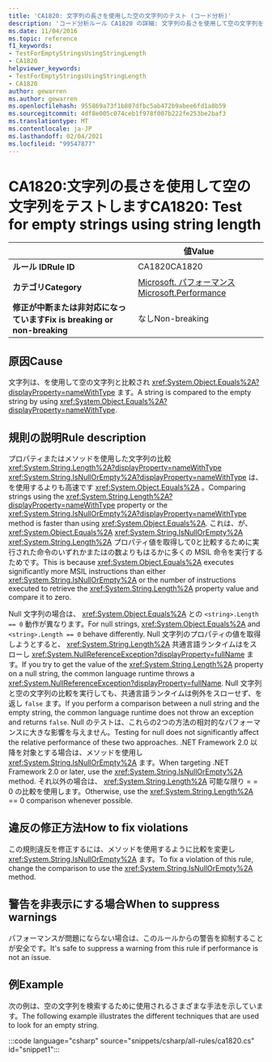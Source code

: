 ```yaml
---
title: 'CA1820: 文字列の長さを使用した空の文字列のテスト (コード分析)'
description: 'コード分析ルール CA1820 の詳細: 文字列の長さを使用して空の文字列をテストする'
ms.date: 11/04/2016
ms.topic: reference
f1_keywords:
- TestForEmptyStringsUsingStringLength
- CA1820
helpviewer_keywords:
- TestForEmptyStringsUsingStringLength
- CA1820
author: gewarren
ms.author: gewarren
ms.openlocfilehash: 955869a73f1b807dfbc5ab472b9abee6fd1a8b59
ms.sourcegitcommit: 4df8e005c074ceb1f978f007b222fe253be2baf3
ms.translationtype: MT
ms.contentlocale: ja-JP
ms.lasthandoff: 02/04/2021
ms.locfileid: "99547877"
---
```

# <a name="ca1820-test-for-empty-strings-using-string-length"></a><span data-ttu-id="c2d67-103">CA1820:文字列の長さを使用して空の文字列をテストします</span><span class="sxs-lookup"><span data-stu-id="c2d67-103">CA1820: Test for empty strings using string length</span></span>

| | <span data-ttu-id="c2d67-104">値</span><span class="sxs-lookup"><span data-stu-id="c2d67-104">Value</span></span> |
|-|-|
| <span data-ttu-id="c2d67-105">**ルール ID**</span><span class="sxs-lookup"><span data-stu-id="c2d67-105">**Rule ID**</span></span> |<span data-ttu-id="c2d67-106">CA1820</span><span class="sxs-lookup"><span data-stu-id="c2d67-106">CA1820</span></span>|
| <span data-ttu-id="c2d67-107">**カテゴリ**</span><span class="sxs-lookup"><span data-stu-id="c2d67-107">**Category**</span></span> |[<span data-ttu-id="c2d67-108">Microsoft. パフォーマンス</span><span class="sxs-lookup"><span data-stu-id="c2d67-108">Microsoft.Performance</span></span>](performance-warnings.md)|
| <span data-ttu-id="c2d67-109">**修正が中断または非対応になっています**</span><span class="sxs-lookup"><span data-stu-id="c2d67-109">**Fix is breaking or non-breaking**</span></span> |<span data-ttu-id="c2d67-110">なし</span><span class="sxs-lookup"><span data-stu-id="c2d67-110">Non-breaking</span></span>|

## <a name="cause"></a><span data-ttu-id="c2d67-111">原因</span><span class="sxs-lookup"><span data-stu-id="c2d67-111">Cause</span></span>

<span data-ttu-id="c2d67-112">文字列は、を使用して空の文字列と比較され <xref:System.Object.Equals%2A?displayProperty=nameWithType> ます。</span><span class="sxs-lookup"><span data-stu-id="c2d67-112">A string is compared to the empty string by using <xref:System.Object.Equals%2A?displayProperty=nameWithType>.</span></span>

## <a name="rule-description"></a><span data-ttu-id="c2d67-113">規則の説明</span><span class="sxs-lookup"><span data-stu-id="c2d67-113">Rule description</span></span>

<span data-ttu-id="c2d67-114">プロパティまたはメソッドを使用した文字列の比較 <xref:System.String.Length%2A?displayProperty=nameWithType> <xref:System.String.IsNullOrEmpty%2A?displayProperty=nameWithType> は、を使用するよりも高速です <xref:System.Object.Equals%2A> 。</span><span class="sxs-lookup"><span data-stu-id="c2d67-114">Comparing strings using the <xref:System.String.Length%2A?displayProperty=nameWithType> property or the <xref:System.String.IsNullOrEmpty%2A?displayProperty=nameWithType> method is faster than using <xref:System.Object.Equals%2A>.</span></span> <span data-ttu-id="c2d67-115">これは、が、 <xref:System.Object.Equals%2A> <xref:System.String.IsNullOrEmpty%2A> <xref:System.String.Length%2A> プロパティ値を取得して0と比較するために実行された命令のいずれかまたはの数よりもはるかに多くの MSIL 命令を実行するためです。</span><span class="sxs-lookup"><span data-stu-id="c2d67-115">This is because <xref:System.Object.Equals%2A> executes significantly more MSIL instructions than either <xref:System.String.IsNullOrEmpty%2A> or the number of instructions executed to retrieve the <xref:System.String.Length%2A> property value and compare it to zero.</span></span>

<span data-ttu-id="c2d67-116">Null 文字列の場合は、 <xref:System.Object.Equals%2A> との `<string>.Length == 0` 動作が異なります。</span><span class="sxs-lookup"><span data-stu-id="c2d67-116">For null strings, <xref:System.Object.Equals%2A> and `<string>.Length == 0` behave differently.</span></span> <span data-ttu-id="c2d67-117">Null 文字列のプロパティの値を取得しようとすると、 <xref:System.String.Length%2A> 共通言語ランタイムはをスローし <xref:System.NullReferenceException?displayProperty=fullName> ます。</span><span class="sxs-lookup"><span data-stu-id="c2d67-117">If you try to get the value of the <xref:System.String.Length%2A> property on a null string, the common language runtime throws a <xref:System.NullReferenceException?displayProperty=fullName>.</span></span> <span data-ttu-id="c2d67-118">Null 文字列と空の文字列の比較を実行しても、共通言語ランタイムは例外をスローせず、を返し `false` ます。</span><span class="sxs-lookup"><span data-stu-id="c2d67-118">If you perform a comparison between a null string and the empty string, the common language runtime does not throw an exception and returns `false`.</span></span> <span data-ttu-id="c2d67-119">Null のテストは、これらの2つの方法の相対的なパフォーマンスに大きな影響を与えません。</span><span class="sxs-lookup"><span data-stu-id="c2d67-119">Testing for null does not significantly affect the relative performance of these two approaches.</span></span> <span data-ttu-id="c2d67-120">.NET Framework 2.0 以降を対象とする場合は、メソッドを使用し <xref:System.String.IsNullOrEmpty%2A> ます。</span><span class="sxs-lookup"><span data-stu-id="c2d67-120">When targeting .NET Framework 2.0 or later, use the <xref:System.String.IsNullOrEmpty%2A> method.</span></span> <span data-ttu-id="c2d67-121">それ以外の場合は、 <xref:System.String.Length%2A> 可能な限り = = 0 の比較を使用します。</span><span class="sxs-lookup"><span data-stu-id="c2d67-121">Otherwise, use the <xref:System.String.Length%2A> == 0 comparison whenever possible.</span></span>

## <a name="how-to-fix-violations"></a><span data-ttu-id="c2d67-122">違反の修正方法</span><span class="sxs-lookup"><span data-stu-id="c2d67-122">How to fix violations</span></span>

<span data-ttu-id="c2d67-123">この規則違反を修正するには、メソッドを使用するように比較を変更し <xref:System.String.IsNullOrEmpty%2A> ます。</span><span class="sxs-lookup"><span data-stu-id="c2d67-123">To fix a violation of this rule, change the comparison to use the <xref:System.String.IsNullOrEmpty%2A> method.</span></span>

## <a name="when-to-suppress-warnings"></a><span data-ttu-id="c2d67-124">警告を非表示にする場合</span><span class="sxs-lookup"><span data-stu-id="c2d67-124">When to suppress warnings</span></span>

<span data-ttu-id="c2d67-125">パフォーマンスが問題にならない場合は、このルールからの警告を抑制することが安全です。</span><span class="sxs-lookup"><span data-stu-id="c2d67-125">It's safe to suppress a warning from this rule if performance is not an issue.</span></span>

## <a name="example"></a><span data-ttu-id="c2d67-126">例</span><span class="sxs-lookup"><span data-stu-id="c2d67-126">Example</span></span>

<span data-ttu-id="c2d67-127">次の例は、空の文字列を検索するために使用されるさまざまな手法を示しています。</span><span class="sxs-lookup"><span data-stu-id="c2d67-127">The following example illustrates the different techniques that are used to look for an empty string.</span></span>

:::code language="csharp" source="snippets/csharp/all-rules/ca1820.cs" id="snippet1":::

